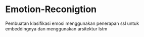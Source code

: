 # Emotion-Reconigtion
Pembuatan klasifikasi emosi menggunakan penerapan ssl untuk embeddingnya dan menggunakan arsitektur lstm
